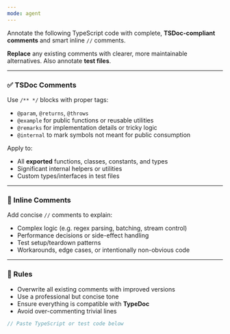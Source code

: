 ```yaml
---
mode: agent
---
```


Annotate the following TypeScript code with complete, **TSDoc-compliant comments** and smart inline `//` comments.

**Replace** any existing comments with clearer, more maintainable alternatives. Also annotate **test files**.

---

### ✅ TSDoc Comments

Use `/** */` blocks with proper tags:

- `@param`, `@returns`, `@throws`
- `@example` for public functions or reusable utilities
- `@remarks` for implementation details or tricky logic
- `@internal` to mark symbols not meant for public consumption

Apply to:

- All **exported** functions, classes, constants, and types
- Significant internal helpers or utilities
- Custom types/interfaces in test files

---

### 💬 Inline Comments

Add concise `//` comments to explain:

- Complex logic (e.g. regex parsing, batching, stream control)
- Performance decisions or side-effect handling
- Test setup/teardown patterns
- Workarounds, edge cases, or intentionally non-obvious code

---

### 🧹 Rules

- Overwrite all existing comments with improved versions
- Use a professional but concise tone
- Ensure everything is compatible with **TypeDoc**
- Avoid over-commenting trivial lines

```ts
// Paste TypeScript or test code below
```
